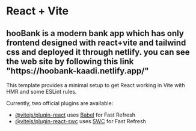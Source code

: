 # React + Vite
<h2>hooBank is a modern bank app which has only frontend designed with react+vite and tailwind css and deployed it through netlify. you can see the web site by following this link "https://hoobank-kaadi.netlify.app/" </h2>
This template provides a minimal setup to get React working in Vite with HMR and some ESLint rules.

Currently, two official plugins are available:

- [@vitejs/plugin-react](https://github.com/vitejs/vite-plugin-react/blob/main/packages/plugin-react/README.md) uses [Babel](https://babeljs.io/) for Fast Refresh
- [@vitejs/plugin-react-swc](https://github.com/vitejs/vite-plugin-react-swc) uses [SWC](https://swc.rs/) for Fast Refresh
